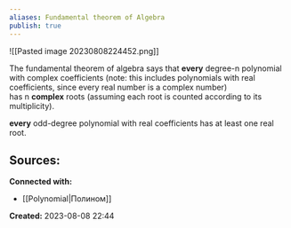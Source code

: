 ```yaml
---
aliases: Fundamental theorem of Algebra
publish: true
---
```


![[Pasted image 20230808224452.png]]


The fundamental theorem of algebra says that **every** degree-n polynomial with complex coefficients (note: this includes polynomials with real coefficients, since every real number is a complex number) has n **complex** roots (assuming each root is counted according to its multiplicity).

**every** odd-degree polynomial with real coefficients has at least one real root.







**Sources:**
- 


**Connected with:**
- [[Polynomial|Полином]]



**Created:** 2023-08-08 22:44
